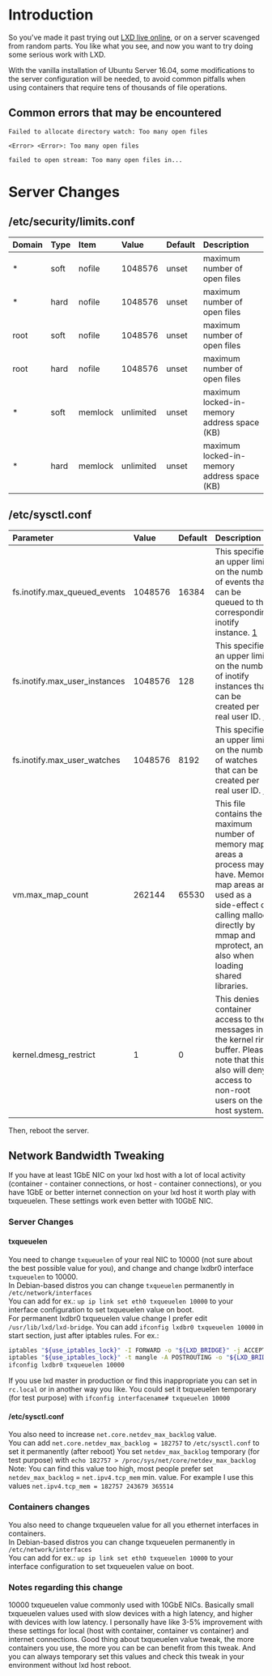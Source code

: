 # Introduction
So you've made it past trying out [LXD live online](https://linuxcontainers.org/lxd/try-it/),
or on a server scavenged from random parts. You like what you see,
and now you want to try doing some serious work with LXD.

With the vanilla installation of Ubuntu Server 16.04, some modifications
to the server configuration will be needed, to avoid common pitfalls when
using containers that require tens of thousands of file operations.


## Common errors that may be encountered

`Failed to allocate directory watch: Too many open files`

`<Error> <Error>: Too many open files`

`failed to open stream: Too many open files in...`


# Server Changes
## /etc/security/limits.conf

Domain  | Type  | Item    | Value     | Default   | Description
:-----  | :---  | :----   | :-------- | :-------- | :----------
*       | soft  | nofile  | 1048576   | unset     | maximum number of open files
*       | hard  | nofile  | 1048576   | unset     | maximum number of open files
root    | soft  | nofile  | 1048576   | unset     | maximum number of open files
root    | hard  | nofile  | 1048576   | unset     | maximum number of open files
*       | soft  | memlock | unlimited | unset     | maximum locked-in-memory address space (KB)
*       | hard  | memlock | unlimited | unset     | maximum locked-in-memory address space (KB)


## /etc/sysctl.conf

Parameter                       | Value     | Default | Description
:-----                          | :---      | :---    | :---
fs.inotify.max\_queued\_events  | 1048576   | 16384   | This specifies an upper limit on the number of events that can be queued to the corresponding inotify instance. [1]
fs.inotify.max\_user\_instances | 1048576   | 128     | This specifies an upper limit on the number of inotify instances that can be created per real user ID. [1]
fs.inotify.max\_user\_watches   | 1048576   | 8192    | This specifies an upper limit on the number of watches that can be created per real user ID. [1]
vm.max\_map\_count              | 262144    | 65530   | This file contains the maximum number of memory map areas a process may have. Memory map areas are used as a side-effect of calling malloc, directly by mmap and mprotect, and also when loading shared libraries.
kernel.dmesg\_restrict          | 1         | 0       | This denies container access to the messages in the kernel ring buffer. Please note that this also will deny access to non-root users on the host system.


Then, reboot the server.


[1]: http://man7.org/linux/man-pages/man7/inotify.7.html

## Network Bandwidth Tweaking 
If you have at least 1GbE NIC on your lxd host with a lot of local activity (container - container connections, or host - container connections), or you have 1GbE or better internet connection on your lxd host it worth play with txqueuelen. These settings work even better with 10GbE NIC.

### Server Changes

#### txqueuelen 

You need to change `txqueuelen` of your real NIC to 10000 (not sure about the best possible value for you), and change and change lxdbr0 interface `txqueuelen` to 10000.  
In Debian-based distros you can change `txqueuelen` permanently in `/etc/network/interfaces`  
You can add for ex.: `up ip link set eth0 txqueuelen 10000` to your interface configuration to set txqueuelen value on boot.  
For permanent lxdbr0 txqueuelen value change I prefer edit `/usr/lib/lxd/lxd-bridge`. You can add `ifconfig lxdbr0 txqueuelen 10000` in start section, just after iptables rules. For ex.:
```bash
iptables "${use_iptables_lock}" -I FORWARD -o "${LXD_BRIDGE}" -j ACCEPT -m comment --comment "managed by lxd-bridge"
iptables "${use_iptables_lock}" -t mangle -A POSTROUTING -o "${LXD_BRIDGE}" -p udp -m udp --dport 68 -j CHECKSUM --checksum-fill -m comment --comment "managed by lxd-bridge"
ifconfig lxdbr0 txqueuelen 10000
```
If you use lxd master in production or find this inappropriate you can set in `rc.local` or in another way you like.
You could set it txqueuelen temporary (for test purpose) with `ifconfig interfacename# txqueuelen 10000`

#### /etc/sysctl.conf

You also need to increase `net.core.netdev_max_backlog` value.  
You can add `net.core.netdev_max_backlog = 182757` to `/etc/sysctl.conf` to set it permanently (after reboot)
You set `netdev_max_backlog` temporary (for test purpose) with `echo 182757 > /proc/sys/net/core/netdev_max_backlog`
Note: You can find this value too high, most people prefer set `netdev_max_backlog` = `net.ipv4.tcp_mem` min. value.
For example I use this values `net.ipv4.tcp_mem = 182757 243679 365514`

### Containers changes

You also need to change txqueuelen value for all you ethernet interfaces in containers.  
In Debian-based distros you can change txqueuelen permanently in `/etc/network/interfaces`  
You can add for ex.: `up ip link set eth0 txqueuelen 10000` to your interface configuration to set txqueuelen value on boot.

### Notes regarding this change

10000 txqueuelen value commonly used with 10GbE NICs. Basically small txqueuelen values used with slow devices with a high latency, and higher with devices with low latency. I personally have like 3-5% improvement with these settings for local (host with container, container vs container) and internet connections. Good thing about txqueuelen value tweak, the more containers you use, the more you can be can benefit from this tweak. And you can always temporary set this values and check this tweak in your environment without lxd host reboot.



